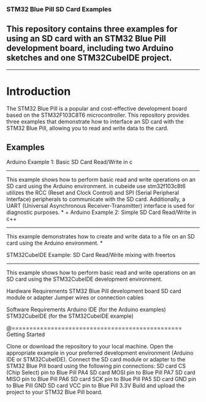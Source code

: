 ### STM32 Blue Pill SD Card Examples ###
This repository contains three examples for using an SD card with an STM32 Blue Pill development board, including two Arduino sketches and one STM32CubeIDE project.
-
_____________________________________________________________________

# Introduction #
The STM32 Blue Pill is a popular and cost-effective development board based on the STM32F103C8T6 microcontroller. This repository provides three examples that demonstrate how to interface an SD card with the STM32 Blue Pill, allowing you to read and write data to the card. 

## Examples ##
Arduino Example 1: Basic SD Card Read/Write in c
______________
This example shows how to perform basic read and write operations on an SD card using the Arduino environment.
in cubeide use stm32f103c8t6 utilizes the RCC (Reset and Clock Control) and SPI (Serial Peripheral Interface) peripherals to communicate with the SD card. Additionally, a UART (Universal Asynchronous Receiver-Transmitter) interface is used for diagnostic purposes.
*
+
Arduino Example 2: Simple SD Card Read/Write in c++
_____________
This example demonstrates how to create and write data to a file on an SD card using the Arduino environment.
*

STM32CubeIDE Example: SD Card Read/Write mixing with freertos
_____________
This example shows how to perform basic read and write operations on an SD card using the STM32CubeIDE development environment.

Hardware Requirements
STM32 Blue Pill development board
SD card module or adapter
Jumper wires or connection cables

Software Requirements
Arduino IDE (for the Arduino examples)
STM32CubeIDE (for the STM32CubeIDE example)

@================================================
Getting Started

Clone or download the repository to your local machine.
Open the appropriate example in your preferred development environment (Arduino IDE or STM32CubeIDE).
Connect the SD card module or adapter to the STM32 Blue Pill board using the following pin connections:
SD card CS (Chip Select) pin to Blue Pill PA4
SD card MOSI pin to Blue Pill PA7
SD card MISO pin to Blue Pill PA6
SD card SCK pin to Blue Pill PA5
SD card GND pin to Blue Pill GND
SD card VCC pin to Blue Pill 3.3V
Build and upload the project to your STM32 Blue Pill board.
